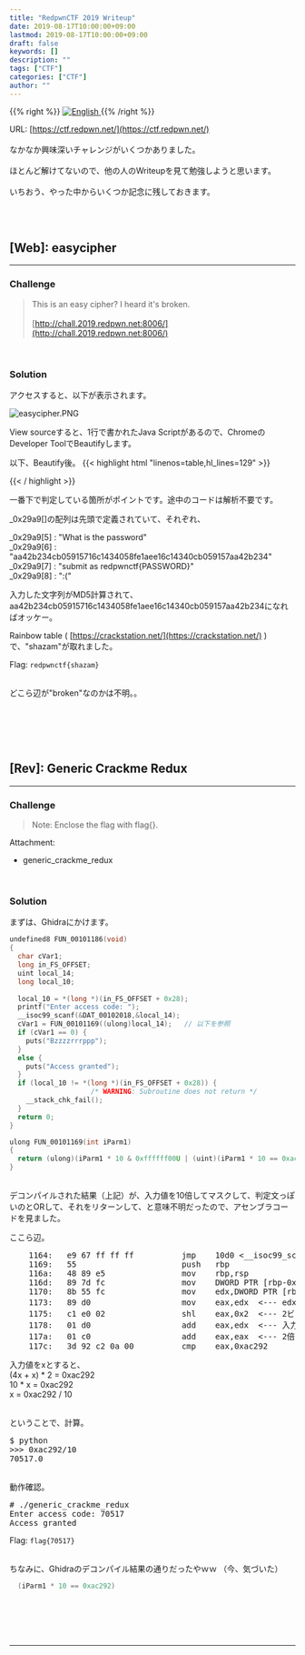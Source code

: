 ```yaml
---
title: "RedpwnCTF 2019 Writeup"
date: 2019-08-17T10:00:00+09:00
lastmod: 2019-08-17T10:00:00+09:00
draft: false
keywords: []
description: ""
tags: ["CTF"]
categories: ["CTF"]
author: ""
---
```

{{% right %}}
<a href="https://translate.google.com/translate?hl=en&sl=ja&tl=en&u=https%3A%2F%2Fcaptureamerica.github.io%2Fwriteups%2Fpost%2Fredpwnctf_2019%2F">
<img src="https://captureamerica.github.io/writeups/img/En.png" alt="English">
</a>
{{% /right %}}

URL: [https://ctf.redpwn.net/](https://ctf.redpwn.net/)
<br /><br />
なかなか興味深いチャレンジがいくつかありました。
<br /><br />
ほとんど解けてないので、他の人のWriteupを見て勉強しようと思います。
<br /><br />
いちおう、やった中からいくつか記念に残しておきます。


<br /><br />
## [Web]: easycipher
- - -
### Challenge
> This is an easy cipher? I heard it's broken.
<br /><br />
[http://chall.2019.redpwn.net:8006/](http://chall.2019.redpwn.net:8006/)

<br />

### Solution
アクセスすると、以下が表示されます。

<img src="https://captureamerica.github.io/writeups/img/easycipher.PNG" alt="easycipher.PNG">

View sourceすると、1行で書かれたJava Scriptがあるので、ChromeのDeveloper ToolでBeautifyします。

以下、Beautify後。
{{< highlight html "linenos=table,hl_lines=129" >}}
<script>
    var _0x29a9 = ["\x30\x31\x32\x33\x34\x35\x36\x37\x38\x39\x61\x62\x63\x64\x65\x66", "", "\x63\x68\x61\x72\x41\x74", "\x6C\x65\x6E\x67\x74\x68", "\x63\x68\x61\x72\x43\x6F\x64\x65\x41\x74", "\x57\x68\x61\x74\x20\x69\x73\x20\x74\x68\x65\x20\x70\x61\x73\x73\x77\x6F\x72\x64", "\x61\x61\x34\x32\x62\x32\x33\x34\x63\x62\x30\x35\x39\x31\x35\x37\x31\x36\x63\x31\x34\x33\x34\x30\x35\x38\x66\x65\x31\x61\x65\x65\x31\x36\x63\x31\x34\x33\x34\x30\x63\x62\x30\x35\x39\x31\x35\x37\x61\x61\x34\x32\x62\x32\x33\x34", "\x73\x75\x62\x6D\x69\x74\x20\x61\x73\x20\x72\x65\x64\x70\x77\x6E\x63\x74\x66\x7B\x50\x41\x53\x53\x57\x4F\x52\x44\x7D", "\x3A\x28"];
    var hex_chr = _0x29a9[0];
    function rhex(_0x8e5dx3) {
        str = _0x29a9[1];
        for (j = 0; j <= 3; j++) {
            str += hex_chr[_0x29a9[2]]((_0x8e5dx3 >> (j * 8 + 4)) & 0x0F) + hex_chr[_0x29a9[2]]((_0x8e5dx3 >> (j * 8)) & 0x0F)
        }
        ;return str
    }
    function str2blks_MD5(_0x8e5dx5) {
        nblk = ((_0x8e5dx5[_0x29a9[3]] + 8) >> 6) + 1;
        blks = new Array(nblk * 16);
        for (i = 0; i < nblk * 16; i++) {
            blks[i] = 0
        }
        ;for (i = 0; i < _0x8e5dx5[_0x29a9[3]]; i++) {
            blks[i >> 2] |= _0x8e5dx5[_0x29a9[4]](i) << ((i % 4) * 8)
        }
        ;blks[i >> 2] |= 0x80 << ((i % 4) * 8);
        blks[nblk * 16 - 2] = _0x8e5dx5[_0x29a9[3]] * 8;
        return blks
    }
    function add(_0x8e5dx7, _0x8e5dx8) {
        var _0x8e5dx9 = (_0x8e5dx7 & 0xFFFF) + (_0x8e5dx8 & 0xFFFF);
        var _0x8e5dxa = (_0x8e5dx7 >> 16) + (_0x8e5dx8 >> 16) + (_0x8e5dx9 >> 16);
        return (_0x8e5dxa << 16) | (_0x8e5dx9 & 0xFFFF)
    }
    function rol(_0x8e5dx3, _0x8e5dxc) {
        return (_0x8e5dx3 << _0x8e5dxc) | (_0x8e5dx3 >>> (32 - _0x8e5dxc))
    }
    function cmn(_0x8e5dxe, _0x8e5dxf, _0x8e5dx10, _0x8e5dx7, _0x8e5dx11, _0x8e5dx12) {
        return add(rol(add(add(_0x8e5dxf, _0x8e5dxe), add(_0x8e5dx7, _0x8e5dx12)), _0x8e5dx11), _0x8e5dx10)
    }
    function ff(_0x8e5dxf, _0x8e5dx10, _0x8e5dx14, _0x8e5dx15, _0x8e5dx7, _0x8e5dx11, _0x8e5dx12) {
        return cmn((_0x8e5dx10 & _0x8e5dx14) | ((~_0x8e5dx10) & _0x8e5dx15), _0x8e5dxf, _0x8e5dx10, _0x8e5dx7, _0x8e5dx11, _0x8e5dx12)
    }
    function gg(_0x8e5dxf, _0x8e5dx10, _0x8e5dx14, _0x8e5dx15, _0x8e5dx7, _0x8e5dx11, _0x8e5dx12) {
        return cmn((_0x8e5dx10 & _0x8e5dx15) | (_0x8e5dx14 & (~_0x8e5dx15)), _0x8e5dxf, _0x8e5dx10, _0x8e5dx7, _0x8e5dx11, _0x8e5dx12)
    }
    function hh(_0x8e5dxf, _0x8e5dx10, _0x8e5dx14, _0x8e5dx15, _0x8e5dx7, _0x8e5dx11, _0x8e5dx12) {
        return cmn(_0x8e5dx10 ^ _0x8e5dx14 ^ _0x8e5dx15, _0x8e5dxf, _0x8e5dx10, _0x8e5dx7, _0x8e5dx11, _0x8e5dx12)
    }
    function ii(_0x8e5dxf, _0x8e5dx10, _0x8e5dx14, _0x8e5dx15, _0x8e5dx7, _0x8e5dx11, _0x8e5dx12) {
        return cmn(_0x8e5dx14 ^ (_0x8e5dx10 | (~_0x8e5dx15)), _0x8e5dxf, _0x8e5dx10, _0x8e5dx7, _0x8e5dx11, _0x8e5dx12)
    }
    function calcMD5(_0x8e5dx5) {
        x = str2blks_MD5(_0x8e5dx5);
        a = 1732584193;
        b = -271733879;
        c = -1732584194;
        d = 271733878;
        for (i = 0; i < x[_0x29a9[3]]; i += 16) {
            olda = a;
            oldb = b;
            oldc = c;
            oldd = d;
            a = ff(a, b, c, d, x[i + 0], 7, -680876936);
            d = ff(d, a, b, c, x[i + 1], 12, -389564586);
            c = ff(c, d, a, b, x[i + 2], 17, 606105819);
            b = ff(b, c, d, a, x[i + 3], 22, -1044525330);
            a = ff(a, b, c, d, x[i + 4], 7, -176418897);
            d = ff(d, a, b, c, x[i + 5], 12, 1200080426);
            c = ff(c, d, a, b, x[i + 6], 17, -1473231341);
            b = ff(b, c, d, a, x[i + 7], 22, -45705983);
            a = ff(a, b, c, d, x[i + 8], 7, 1770035416);
            d = ff(d, a, b, c, x[i + 9], 12, -1958414417);
            c = ff(c, d, a, b, x[i + 10], 17, -42063);
            b = ff(b, c, d, a, x[i + 11], 22, -1990404162);
            a = ff(a, b, c, d, x[i + 12], 7, 1804603682);
            d = ff(d, a, b, c, x[i + 13], 12, -40341101);
            c = ff(c, d, a, b, x[i + 14], 17, -1502002290);
            b = ff(b, c, d, a, x[i + 15], 22, 1236535329);
            a = gg(a, b, c, d, x[i + 1], 5, -165796510);
            d = gg(d, a, b, c, x[i + 6], 9, -1069501632);
            c = gg(c, d, a, b, x[i + 11], 14, 643717713);
            b = gg(b, c, d, a, x[i + 0], 20, -373897302);
            a = gg(a, b, c, d, x[i + 5], 5, -701558691);
            d = gg(d, a, b, c, x[i + 10], 9, 38016083);
            c = gg(c, d, a, b, x[i + 15], 14, -660478335);
            b = gg(b, c, d, a, x[i + 4], 20, -405537848);
            a = gg(a, b, c, d, x[i + 9], 5, 568446438);
            d = gg(d, a, b, c, x[i + 14], 9, -1019803690);
            c = gg(c, d, a, b, x[i + 3], 14, -187363961);
            b = gg(b, c, d, a, x[i + 8], 20, 1163531501);
            a = gg(a, b, c, d, x[i + 13], 5, -1444681467);
            d = gg(d, a, b, c, x[i + 2], 9, -51403784);
            c = gg(c, d, a, b, x[i + 7], 14, 1735328473);
            b = gg(b, c, d, a, x[i + 12], 20, -1926607734);
            a = hh(a, b, c, d, x[i + 5], 4, -378558);
            d = hh(d, a, b, c, x[i + 8], 11, -2022574463);
            c = hh(c, d, a, b, x[i + 11], 16, 1839030562);
            b = hh(b, c, d, a, x[i + 14], 23, -35309556);
            a = hh(a, b, c, d, x[i + 1], 4, -1530992060);
            d = hh(d, a, b, c, x[i + 4], 11, 1272893353);
            c = hh(c, d, a, b, x[i + 7], 16, -155497632);
            b = hh(b, c, d, a, x[i + 10], 23, -1094730640);
            a = hh(a, b, c, d, x[i + 13], 4, 681279174);
            d = hh(d, a, b, c, x[i + 0], 11, -358537222);
            c = hh(c, d, a, b, x[i + 3], 16, -722521979);
            b = hh(b, c, d, a, x[i + 6], 23, 76029189);
            a = hh(a, b, c, d, x[i + 9], 4, -640364487);
            d = hh(d, a, b, c, x[i + 12], 11, -421815835);
            c = hh(c, d, a, b, x[i + 15], 16, 530742520);
            b = hh(b, c, d, a, x[i + 2], 23, -995338651);
            a = ii(a, b, c, d, x[i + 0], 6, -198630844);
            d = ii(d, a, b, c, x[i + 7], 10, 1126891415);
            c = ii(c, d, a, b, x[i + 14], 15, -1416354905);
            b = ii(b, c, d, a, x[i + 5], 21, -57434055);
            a = ii(a, b, c, d, x[i + 12], 6, 1700485571);
            d = ii(d, a, b, c, x[i + 3], 10, -1894986606);
            c = ii(c, d, a, b, x[i + 10], 15, -1051523);
            b = ii(b, c, d, a, x[i + 1], 21, -2054922799);
            a = ii(a, b, c, d, x[i + 8], 6, 1873313359);
            d = ii(d, a, b, c, x[i + 15], 10, -30611744);
            c = ii(c, d, a, b, x[i + 6], 15, -1560198380);
            b = ii(b, c, d, a, x[i + 13], 21, 1309151649);
            a = ii(a, b, c, d, x[i + 4], 6, -145523070);
            d = ii(d, a, b, c, x[i + 11], 10, -1120210379);
            c = ii(c, d, a, b, x[i + 2], 15, 718787259);
            b = ii(b, c, d, a, x[i + 9], 21, -343485551);
            a = add(a, olda);
            b = add(b, oldb);
            c = add(c, oldc);
            d = add(d, oldd)
        }
        ;return rhex(a) + rhex(b) + rhex(c) + rhex(d) + rhex(c) + rhex(b) + rhex(a)
    }
    if (calcMD5(prompt(_0x29a9[5])) === _0x29a9[6]) {
        alert(_0x29a9[7])
    } else {
        alert(_0x29a9[8])
    }
</script>
{{< / highlight >}}

一番下で判定している箇所がポイントです。途中のコードは解析不要です。

_0x29a9[]の配列は先頭で定義されていて、それぞれ、

_0x29a9[5] : "What is the password" <br />
_0x29a9[6] : "aa42b234cb05915716c1434058fe1aee16c14340cb059157aa42b234" <br />
_0x29a9[7] : "submit as redpwnctf{PASSWORD}" <br />
_0x29a9[8] : ":(" <br />

入力した文字列がMD5計算されて、aa42b234cb05915716c1434058fe1aee16c14340cb059157aa42b234になればオッケー。

Rainbow table ( [https://crackstation.net/](https://crackstation.net/) )で、"shazam"が取れました。

Flag: `redpwnctf{shazam}`

<br />
どこら辺が"broken"なのかは不明。。



<br /><br />
<br /><br />
## [Rev]: Generic Crackme Redux
- - -
### Challenge
> Note: Enclose the flag with flag{}.

Attachment:

- generic_crackme_redux

<br />

### Solution
まずは、Ghidraにかけます。

```C
undefined8 FUN_00101186(void)
{
  char cVar1;
  long in_FS_OFFSET;
  uint local_14;
  long local_10;
  
  local_10 = *(long *)(in_FS_OFFSET + 0x28);
  printf("Enter access code: ");
  __isoc99_scanf(&DAT_00102018,&local_14);
  cVar1 = FUN_00101169((ulong)local_14);   // 以下を参照
  if (cVar1 == 0) {
    puts("Bzzzzrrrppp");
  }
  else {
    puts("Access granted");
  }
  if (local_10 != *(long *)(in_FS_OFFSET + 0x28)) {
                    /* WARNING: Subroutine does not return */
    __stack_chk_fail();
  }
  return 0;
}
```

```C
ulong FUN_00101169(int iParm1)
{
  return (ulong)(iParm1 * 10 & 0xffffff00U | (uint)(iParm1 * 10 == 0xac292));
}
```

<br />
デコンパイルされた結果（上記）が、入力値を10倍してマスクして、判定文っぽいのとORして、それをリターンして、と意味不明だったので、アセンブラコードを見ました。

ここら辺。
<pre>
    1164:	e9 67 ff ff ff       	jmp    10d0 <__isoc99_scanf@plt+0x70>
    1169:	55                   	push   rbp
    116a:	48 89 e5             	mov    rbp,rsp
    116d:	89 7d fc             	mov    DWORD PTR [rbp-0x4],edi
    1170:	8b 55 fc             	mov    edx,DWORD PTR [rbp-0x4]
    1173:	89 d0                	mov    eax,edx  <--- edxが入力値
    1175:	c1 e0 02             	shl    eax,0x2  <--- 2ビット左シフト(4倍)
    1178:	01 d0                	add    eax,edx  <--- 入力値と足す
    117a:	01 c0                	add    eax,eax  <--- 2倍
    117c:	3d 92 c2 0a 00       	cmp    eax,0xac292
</pre>

入力値をxとすると、<br />
(4x + x) * 2 = 0xac292
<br />
10 * x = 0xac292
<br />
x = 0xac292 / 10

<br />
ということで、計算。
<pre>
$ python
>>> 0xac292/10
70517.0
</pre>

<br />
動作確認。
<pre>
# ./generic_crackme_redux 
Enter access code: 70517
Access granted
</pre>

Flag: `flag{70517}`


<br />
ちなみに、Ghidraのデコンパイル結果の通りだったやｗｗ （今、気づいた）

```C
  (iParm1 * 10 == 0xac292)
```


<br /><br />
<br /><br />
- - -
<br /><br />
<br /><br />

